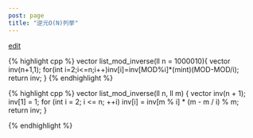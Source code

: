 ```yaml
---
post: page
title: "逆元O(N)列挙"
---
```


[edit](https://github.com/harufujimoto/harufujimoto.github.io/edit/master/_posts/math/2020-09-06-listmodinv.md)

{% highlight cpp %}
vector<mint> list_mod_inverse(ll n = 1000010){
  vector<mint> inv(n+1,1);
  for(int i=2;i<=n;i++)inv[i]=inv[MOD%i]*(mint)(MOD-MOD/i);
  return inv;
}
{% endhighlight %}

{% highlight cpp %}
vector<ll> list_mod_inverse(ll n, ll m)
{
    vector<ll> inv(n + 1);
    inv[1] = 1;
    for (int i = 2; i <= n; ++i)
        inv[i] = inv[m % i] * (m - m / i) % m;
    return inv;
}

{% endhighlight %}
